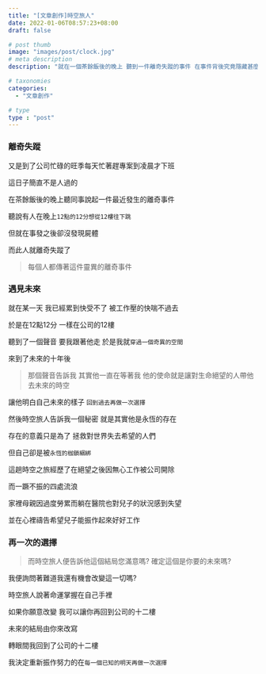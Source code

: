 ```yaml
---
title: "[文章創作]時空旅人"
date: 2022-01-06T08:57:23+08:00
draft: false

# post thumb
image: "images/post/clock.jpg"
# meta description
description: "就在一個茶餘飯後的晚上 聽到一件離奇失蹤的事件 在事件背後究竟隱藏甚麼真相呢?"

# taxonomies
categories: 
  - "文章創作"

# type
type : "post"
---
```

### 離奇失蹤

又是到了公司忙碌的旺季每天忙著趕專案到凌晨才下班

這日子簡直不是人過的

在茶餘飯後的晚上聽同事說起一件最近發生的離奇事件

聽說有人在晚上`12點的12分想從12樓往下跳`

但就在事發之後卻沒發現屍體

而此人就離奇失蹤了

>每個人都傳著這件靈異的離奇事件

### 遇見未來

就在某一天 我已經累到快受不了 被工作壓的快喘不過去

於是在12點12分 一樣在公司的12樓

聽到了一個聲音  要我跟著他走 於是我就`穿過一個奇異的空間`

來到了未來的十年後

>那個聲音告訴我  其實他一直在等著我  他的使命就是讓對生命絕望的人帶他去未來的時空

讓他明白自己未來的樣子 `回到過去再做一次選擇`

然後時空旅人告訴我一個秘密 就是其實他是永恆的存在

存在的意義只是為了 拯救對世界失去希望的人們

但自己卻是被`永恆的枷鎖綑綁`

這趟時空之旅經歷了在絕望之後因無心工作被公司開除

而一蹶不振的四處流浪

家裡母親因過度勞累而躺在醫院也對兒子的狀況感到失望

並在心裡禱告希望兒子能振作起來好好工作

### 再一次的選擇

>而時空旅人便告訴他這個結局您滿意嗎? 確定這個是你要的未來嗎?

我便詢問著難道我還有機會改變這一切嗎?

時空旅人說著命運掌握在自己手裡

如果你願意改變 我可以讓你再回到公司的十二樓

未來的結局由你來改寫

轉眼間我回到了公司的十二樓

我決定重新振作努力的在`每一個已知的明天再做一次選擇`
